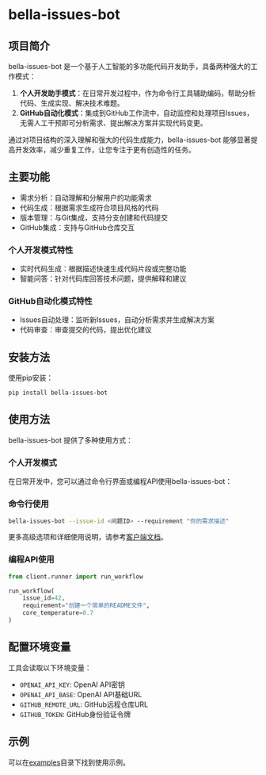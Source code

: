 # bella-issues-bot

## 项目简介

bella-issues-bot 是一个基于人工智能的多功能代码开发助手，具备两种强大的工作模式：

1. **个人开发助手模式**：在日常开发过程中，作为命令行工具辅助编码，帮助分析代码、生成实现、解决技术难题。
2. **GitHub自动化模式**：集成到GitHub工作流中，自动监控和处理项目Issues，无需人工干预即可分析需求、提出解决方案并实现代码变更。

通过对项目结构的深入理解和强大的代码生成能力，bella-issues-bot 能够显著提高开发效率，减少重复工作，让您专注于更有创造性的任务。

## 主要功能

- 需求分析：自动理解和分解用户的功能需求
- 代码生成：根据需求生成符合项目风格的代码
- 版本管理：与Git集成，支持分支创建和代码提交
- GitHub集成：支持与GitHub仓库交互

### 个人开发模式特性

- 实时代码生成：根据描述快速生成代码片段或完整功能
- 智能问答：针对代码库回答技术问题，提供解释和建议

### GitHub自动化模式特性

- Issues自动处理：监听新Issues，自动分析需求并生成解决方案
- 代码审查：审查提交的代码，提出优化建议

## 安装方法

使用pip安装：

```bash
pip install bella-issues-bot
```

## 使用方法

bella-issues-bot 提供了多种使用方式：

### 个人开发模式

在日常开发中，您可以通过命令行界面或编程API使用bella-issues-bot：

### 命令行使用

```bash
bella-issues-bot --issue-id <问题ID> --requirement "你的需求描述"
```

更多高级选项和详细使用说明，请参考[客户端文档](./client/README.md)。

### 编程API使用

```python
from client.runner import run_workflow

run_workflow(
    issue_id=42,
    requirement="创建一个简单的README文件",
    core_temperature=0.7
)
```

## 配置环境变量

工具会读取以下环境变量：

- `OPENAI_API_KEY`: OpenAI API密钥
- `OPENAI_API_BASE`: OpenAI API基础URL
- `GITHUB_REMOTE_URL`: GitHub远程仓库URL
- `GITHUB_TOKEN`: GitHub身份验证令牌

## 示例

可以在[examples](./examples/)目录下找到使用示例。
